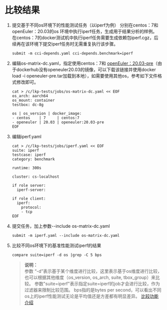 # 比较结果
1. 提交基于不同os环境下的性能测试任务（以iperf为例）
	分别在centos：7和 openEuler：20.03的os 环境中执行iperf任务，生成用于结果分析的样例。
	在centos：7的docker测试机中执行iperf任务需要生成依赖包iperf.cgz，后续再在该环境下提交iperf任务时无需重复执行该步骤。
	```
	submit -m cci-depends.yaml cci-depends.benchmark=iperf
	```
	
2. 编辑os-matrix-dc.yaml，指定使用centos：7和 [openEuler：20.03-pre](https://api.compass-ci.openeuler.org:20008/initrd/dockerimage/openeuler-pre.tar)（由于dockerhub没有openeuler20.03的镜像，可以下载该链接并使用docker load -i openeuler-pre.tar加载到本地），如需要使用其他os，参考如下文件格式修改即可。
	```
	cat > /c/lkp-tests/jobs/os-matrix-dc.yaml << EOF
	os_arch: aarch64
	os_mount: container
	testbox: dc-8g
	
	os | os_version | docker_image:
	- centos    | 7     | centos:7
	- openeuler | 20.03 | openeuler:20.03-pre
	EOF
	```
	
3. 编辑iperf.yaml
	```
	cat > /c/lkp-tests/jobs/iperf.yaml << EOF
	suite: iperf
	testcase: iperf
	category: benchmark
	
	runtime: 300s
	
	cluster: cs-localhost
	
	if role server:
	  iperf-server:
	
	if role client:
	  iperf:
	    protocol:
	    - tcp
	EOF
	```
	
4. 提交任务，加上参数--include os-matrix-dc.yaml
	```
	submit -m iperf.yaml --include os-matrix-dc.yaml
	```
	
5. 比较不同os环境下的基准性能测试iperf的结果
	```
	compare suite=iperf -d os |grep -C 5 bps
	```
	
	> **说明：**       
	> 参数 “-d”表示基于某个维度进行比较，这里表示基于os维度进行比较，也可以根据其他维度（os_version, os_arch, suite, tbox_group）来比较。
	> 参数"suite=iperf"表示指定suite=iperf的job才会进行比较，作为过滤器来限制比较范围。
	> bps指的是bytes per second，可以看出不同os上的iperf性能测试无论是平均值还是方差都有明显差异。
	> [比较功能介绍](https://gitee.com/openeuler/compass-ci/blob/master/doc/result/compare-results.zh.md)
